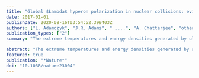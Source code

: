 ```yaml
---
title: "Global $Łambda$ hyperon polarization in nuclear collisions: evidence for the most vortical fluid"
date: 2017-01-01
publishDate: 2020-08-16T03:54:52.399403Z
authors: ["L. Adamczyk", "J.R. Adams", " ....", "A. Chatterjee", "others [STAR Collaboration]"]
publication_types: ["2"]
summary: "The extreme temperatures and energy densities generated by ultra-relativistic collisions between heavy nuclei produce a state of matter with surprising fluid properties. We find that Lambda and anti-Lambda hyperons show a positive polarization of the order of a few percent, consistent with some hydrodynamic predictions. These data provide the first experimental access to the vortical structure of the 'perfect fluid' created in a heavy ion collision. They should prove valuable in the development of hydrodynamic models that quantitatively connect observations to the theory of the Strong Force. Our results extend the recent discovery of hydrodynamic spin alignment to the subatomic realm."

abstract: "The extreme temperatures and energy densities generated by ultra-relativistic collisions between heavy nuclei produce a state of matter with surprising fluid properties. Non-central collisions have angular momentum on the order of 1000ℏ, and the resulting fluid may have a strong vortical structure that must be understood to properly describe the fluid. It is also of particular interest because the restoration of fundamental symmetries of quantum chromodynamics is expected to produce novel physical effects in the presence of strong vorticity. However, no experimental indications of fluid vorticity in heavy ion collisions have so far been found. Here we present the first measurement of an alignment between the angular momentum of a non-central collision and the spin of emitted particles, revealing that the fluid produced in heavy ion collisions is by far the most vortical system ever observed. We find that Lambda and anti-Lambda hyperons show a positive polarization of the order of a few percent, consistent with some hydrodynamic predictions. A previous measurement that reported a null result at higher collision energies is seen to be consistent with the trend of our new observations, though with larger statistical uncertainties. These data provide the first experimental access to the vortical structure of the 'perfect fluid' created in a heavy ion collision. They should prove valuable in the development of hydrodynamic models that quantitatively connect observations to the theory of the Strong Force. Our results extend the recent discovery of hydrodynamic spin alignment to the subatomic realm."
featured: true
publication: "*Nature*"
doi: "10.1038/nature23004"
---
```


